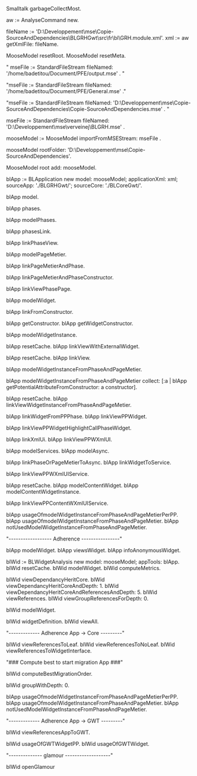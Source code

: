 Smalltalk garbageCollectMost.

aw := AnalyseCommand new.

fileName := 'D:\Developpement\mse\Copie-SourceAndDependencies\BLGRHGwt\src\fr\bl\GRH.module.xml'. 
xml := aw getXmlFile: fileName.

MooseModel resetRoot. MooseModel resetMeta.

" mseFile := StandardFileStream fileNamed: '/home/badetitou/Document/PFE/output.mse' . "

"mseFile := StandardFileStream fileNamed: '/home/badetitou/Document/PFE/General.mse' ."

"mseFile := StandardFileStream fileNamed: 'D:\Developpement\mse\Copie-SourceAndDependencies\Copie-SourceAndDependencies.mse' .
"

mseFile := StandardFileStream fileNamed: 'D:\Developpement\mse\verveinej\BLGRH.mse' .

mooseModel := MooseModel importFromMSEStream: mseFile .

mooseModel rootFolder: 'D:\Developpement\mse\Copie-SourceAndDependencies'.

MooseModel root add: mooseModel.

blApp := BLApplication new model: mooseModel; applicationXml: xml; sourceApp: './BLGRHGwt/'; sourceCore: './BLCoreGwt/'.

blApp model.

blApp phases.

blApp modelPhases.

blApp phasesLink.

blApp linkPhaseView.

blApp modelPageMetier.

blApp linkPageMetierAndPhase.

blApp linkPageMetierAndPhaseConstructor.

blApp linkViewPhasePage.

blApp modelWidget.

blApp linkFromConstructor.

blApp getConstructor. blApp getWidgetConstructor.

blApp modelWidgetInstance.

blApp resetCache. blApp linkViewWithExternalWidget.

blApp resetCache. blApp linkView.

blApp modelWidgetInstanceFromPhaseAndPageMetier.

blApp modelWidgetInstanceFromPhaseAndPageMetier collect: [:a | blApp getPotentialAttributeFromConstructor: a constructor].

blApp resetCache. 
blApp linkViewWidgetInstanceFromPhaseAndPageMetier.

blApp linkWidgetFromPPPhase. 
blApp linkViewPPWidget.

blApp linkViewPPWidgetHighlightCallPhaseWidget.

blApp linkXmlUi. 
blApp linkViewPPWXmlUI.

blApp modelServices. 
blApp modelAsync.

blApp linkPhaseOrPageMetierToAsync. 
blApp linkWidgetToService.

blApp linkViewPPWXmlUIService.

blApp resetCache. blApp modelContentWidget. 
blApp modelContentWidgetInstance.

blApp linkViewPPContentWXmlUIService.

blApp usageOfmodelWidgetInstanceFromPhaseAndPageMetierPerPP. 
blApp usageOfmodelWidgetInstanceFromPhaseAndPageMetier. 
blApp notUsedModelWidgetInstanceFromPhaseAndPageMetier.

"------------------ Adherence ----------------"

blApp modelWidget. blApp viewsWidget. 
blApp infoAnonymousWidget.

blWid := BLWidgetAnalysis new model: mooseModel; appTools: blApp. blWid resetCache. 
blWid modelWidget. 
blWid computeMetrics.

blWid viewDependancyHeritCore. 
blWid viewDependancyHeritCoreAndDepth: 1. 
blWid viewDependancyHeritCoreAndReferencesAndDepth: 5. 
blWid viewReferences. 
blWid viewGroupReferencesForDepth: 0.

blWid modelWidget.

blWid widgetDefinition. 
blWid viewAll.

"------------- Adherence App -> Core ---------"

blWid viewReferencesToLeaf. 
blWid viewReferencesToNoLeaf. 
blWid viewReferencesToWidgetInterface.

"### Compute best to start migration App ###"

blWid computeBestMigrationOrder.

blWid groupWithDepth: 0.

blApp usageOfmodelWidgetInstanceFromPhaseAndPageMetierPerPP. 
blApp usageOfmodelWidgetInstanceFromPhaseAndPageMetier. 
blApp notUsedModelWidgetInstanceFromPhaseAndPageMetier.

"------------- Adherence App -> GWT ---------"

blWid viewReferencesAppToGWT.

blWid usageOfGWTWidgetPP.
blWid usageOfGWTWidget.

"-------------- glamour -------------------"

blWid openGlamour